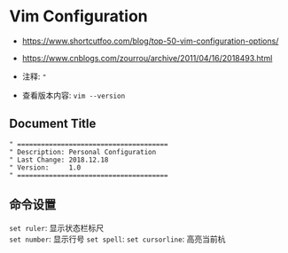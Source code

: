# Vim Configuration



- https://www.shortcutfoo.com/blog/top-50-vim-configuration-options/
- https://www.cnblogs.com/zourrou/archive/2011/04/16/2018493.html


- 注释: `"`
- 查看版本内容: `vim --version`

## Document Title

```
" ======================================
" Description: Personal Configuration
" Last Change: 2018.12.18
" Version:     1.0
" ======================================
```

## 命令设置

`set ruler`: 显示状态栏标尺	
`set number`: 显示行号
`set spell`: 
`set cursorline`: 高亮当前杭
